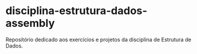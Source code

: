 # disciplina-estrutura-dados-assembly
Repositório dedicado aos exercícios e projetos da disciplina de Estrutura de Dados.
